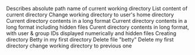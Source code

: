 Describes absolute path name of current working directory
List content of current directory
Change working directory to user's home directory
Current directory contents in a long format
Current directory contents in a long format including hidden files
Curent directory contents in long format, with user & group IDs displayed numerically and hidden files
Creating directory
Betty in my first directory
Delete file "betty"
Delete my first directory
change working directory to previous one
